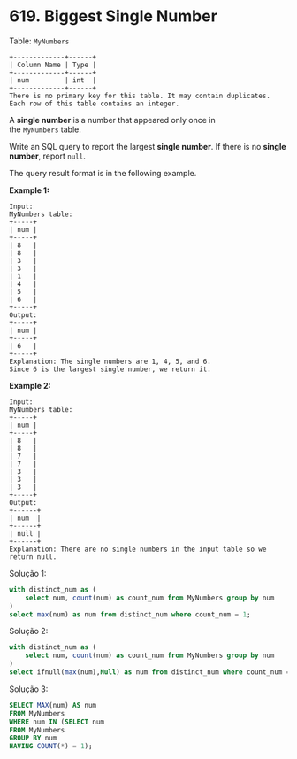 # 619. Biggest Single Number

Table: `MyNumbers`

```
+-------------+------+
| Column Name | Type |
+-------------+------+
| num         | int  |
+-------------+------+
There is no primary key for this table. It may contain duplicates.
Each row of this table contains an integer.
```

A **single number** is a number that appeared only once in the `MyNumbers` table.

Write an SQL query to report the largest **single number**. If there is no **single number**, report `null`.

The query result format is in the following example.

**Example 1:**

```
Input:
MyNumbers table:
+-----+
| num |
+-----+
| 8   |
| 8   |
| 3   |
| 3   |
| 1   |
| 4   |
| 5   |
| 6   |
+-----+
Output:
+-----+
| num |
+-----+
| 6   |
+-----+
Explanation: The single numbers are 1, 4, 5, and 6.
Since 6 is the largest single number, we return it.
```

**Example 2:**

```
Input:
MyNumbers table:
+-----+
| num |
+-----+
| 8   |
| 8   |
| 7   |
| 7   |
| 3   |
| 3   |
| 3   |
+-----+
Output:
+------+
| num  |
+------+
| null |
+------+
Explanation: There are no single numbers in the input table so we return null.
```

Solução 1: 

```sql
with distinct_num as (
    select num, count(num) as count_num from MyNumbers group by num
)
select max(num) as num from distinct_num where count_num = 1;
```

Solução 2:

```sql
with distinct_num as (
    select num, count(num) as count_num from MyNumbers group by num
)
select ifnull(max(num),Null) as num from distinct_num where count_num = 1;
```

Solução 3:

```sql
SELECT MAX(num) AS num
FROM MyNumbers
WHERE num IN (SELECT num
FROM MyNumbers
GROUP BY num
HAVING COUNT(*) = 1);
```
